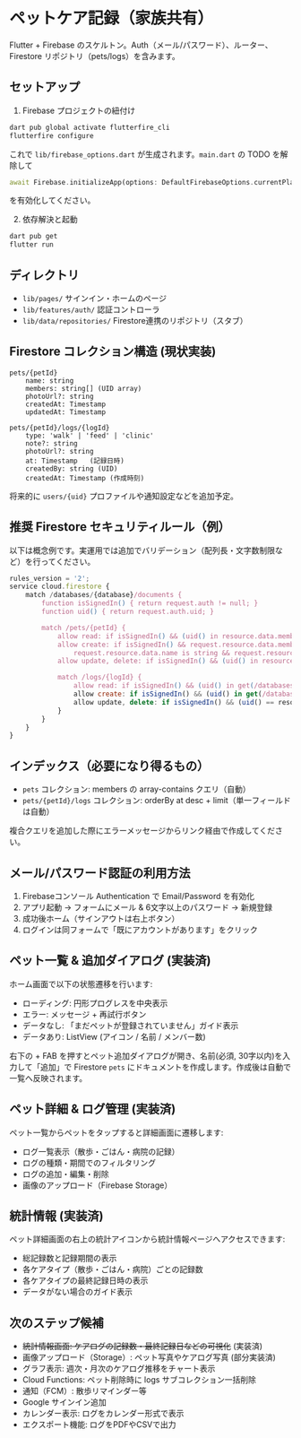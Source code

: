 # ペットケア記録（家族共有）

Flutter + Firebase のスケルトン。Auth（メール/パスワード）、ルーター、Firestore リポジトリ（pets/logs）を含みます。

## セットアップ

1) Firebase プロジェクトの紐付け

```powershell
dart pub global activate flutterfire_cli
flutterfire configure
```

これで `lib/firebase_options.dart` が生成されます。`main.dart` の TODO を解除して

```dart
await Firebase.initializeApp(options: DefaultFirebaseOptions.currentPlatform);
```

を有効化してください。

2) 依存解決と起動

```powershell
dart pub get
flutter run
```

## ディレクトリ

- `lib/pages/` サインイン・ホームのページ
- `lib/features/auth/` 認証コントローラ
- `lib/data/repositories/` Firestore連携のリポジトリ（スタブ）

## Firestore コレクション構造 (現状実装)

```
pets/{petId}
	name: string
	members: string[] (UID array)
	photoUrl?: string
	createdAt: Timestamp
	updatedAt: Timestamp

pets/{petId}/logs/{logId}
	type: 'walk' | 'feed' | 'clinic'
	note?: string
	photoUrl?: string
	at: Timestamp   (記録日時)
	createdBy: string (UID)
	createdAt: Timestamp (作成時刻)
```

将来的に `users/{uid}` プロファイルや通知設定などを追加予定。

## 推奨 Firestore セキュリティルール（例）

以下は概念例です。実運用では追加でバリデーション（配列長・文字数制限など）を行ってください。

```js
rules_version = '2';
service cloud.firestore {
	match /databases/{database}/documents {
		function isSignedIn() { return request.auth != null; }
		function uid() { return request.auth.uid; }

		match /pets/{petId} {
			allow read: if isSignedIn() && (uid() in resource.data.members);
			allow create: if isSignedIn() && request.resource.data.members.hasOnly([uid()]) &&
				request.resource.data.name is string && request.resource.data.members is list;
			allow update, delete: if isSignedIn() && (uid() in resource.data.members);

			match /logs/{logId} {
				allow read: if isSignedIn() && (uid() in get(/databases/$(database)/documents/pets/$(petId)).data.members);
				allow create: if isSignedIn() && (uid() in get(/databases/$(database)/documents/pets/$(petId)).data.members);
				allow update, delete: if isSignedIn() && (uid() == resource.data.createdBy);
			}
		}
	}
}
```

## インデックス（必要になり得るもの）

- `pets` コレクション: members の array-contains クエリ（自動）
- `pets/{petId}/logs` コレクション: orderBy at desc + limit（単一フィールドは自動）

複合クエリを追加した際にエラーメッセージからリンク経由で作成してください。

## メール/パスワード認証の利用方法

1. Firebaseコンソール Authentication で Email/Password を有効化
2. アプリ起動 → フォームにメール & 6文字以上のパスワード → 新規登録
3. 成功後ホーム（サインアウトは右上ボタン）
4. ログインは同フォームで「既にアカウントがあります」をクリック

## ペット一覧 & 追加ダイアログ (実装済)

ホーム画面で以下の状態遷移を行います:

- ローディング: 円形プログレスを中央表示
- エラー: メッセージ + 再試行ボタン
- データなし: 「まだペットが登録されていません」ガイド表示
- データあり: ListView (アイコン / 名前 / メンバー数)

右下の + FAB を押すとペット追加ダイアログが開き、名前(必須, 30字以内)を入力して「追加」で Firestore `pets` にドキュメントを作成します。作成後は自動で一覧へ反映されます。

## ペット詳細 & ログ管理 (実装済)

ペット一覧からペットをタップすると詳細画面に遷移します:

- ログ一覧表示（散歩・ごはん・病院の記録）
- ログの種類・期間でのフィルタリング
- ログの追加・編集・削除
- 画像のアップロード（Firebase Storage）

## 統計情報 (実装済)

ペット詳細画面の右上の統計アイコンから統計情報ページへアクセスできます:

- 総記録数と記録期間の表示
- 各ケアタイプ（散歩・ごはん・病院）ごとの記録数
- 各ケアタイプの最終記録日時の表示
- データがない場合のガイド表示

## 次のステップ候補

- ~~統計情報画面: ケアログの記録数・最終記録日などの可視化~~ (実装済)
- 画像アップロード（Storage）: ペット写真やケアログ写真 (部分実装済)
- グラフ表示: 週次・月次のケアログ推移をチャート表示
- Cloud Functions: ペット削除時に logs サブコレクション一括削除
- 通知（FCM）: 散歩リマインダー等
- Google サインイン追加
- カレンダー表示: ログをカレンダー形式で表示
- エクスポート機能: ログをPDFやCSVで出力


